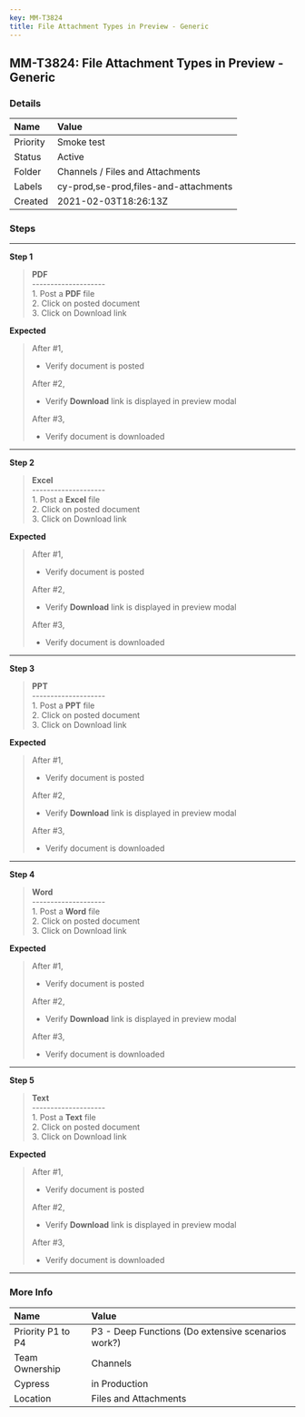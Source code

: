 ```yaml
---
key: MM-T3824
title: File Attachment Types in Preview - Generic
---
```


## MM-T3824: File Attachment Types in Preview - Generic

### Details

| Name     | Value                                 |
| :------- | :------------------------------------ |
| Priority | Smoke test                            |
| Status   | Active                                |
| Folder   | Channels / Files and Attachments      |
| Labels   | cy-prod,se-prod,files-and-attachments |
| Created  | 2021-02-03T18:26:13Z                  |

### Steps

<hr/>

**Step 1**

> <article><strong>PDF</strong><br>--------------------<br>1. Post a <strong>PDF</strong> file<br>2. Click on posted document<br>3. Click on Download link</article>

**Expected**

> <article>After #1,<ul><li>Verify document is posted</li></ul>After #2,<ul><li>Verify <strong>Download</strong> link is displayed in preview modal</li></ul>After #3,<ul><li>Verify document is downloaded</li></ul></article>

<hr/>

**Step 2**

> <article><strong>Excel</strong><br>--------------------<br>1. Post a <strong>Excel</strong> file<br>2. Click on posted document<br>3. Click on Download link</article>

**Expected**

> <article>After #1,<ul><li>Verify document is posted</li></ul>After #2,<ul><li>Verify <strong>Download</strong> link is displayed in preview modal</li></ul>After #3,<ul><li>Verify document is downloaded</li></ul></article>

<hr/>

**Step 3**

> <article><strong>PPT</strong><br>--------------------<br>1. Post a <strong>PPT</strong> file<br>2. Click on posted document<br>3. Click on Download link</article>

**Expected**

> <article>After #1,<ul><li>Verify document is posted</li></ul>After #2,<ul><li>Verify <strong>Download</strong> link is displayed in preview modal</li></ul>After #3,<ul><li>Verify document is downloaded</li></ul></article>

<hr/>

**Step 4**

> <article><strong>Word</strong><br>--------------------<br>1. Post a <strong>Word</strong> file<br>2. Click on posted document<br>3. Click on Download link</article>

**Expected**

> <article>After #1,<ul><li>Verify document is posted</li></ul>After #2,<ul><li>Verify <strong>Download</strong> link is displayed in preview modal</li></ul>After #3,<ul><li>Verify document is downloaded</li></ul></article>

<hr/>

**Step 5**

> <article><strong>Text</strong><br>--------------------<br>1. Post a <strong>Text</strong> file<br>2. Click on posted document<br>3. Click on Download link</article>

**Expected**

> <article>After #1,<ul><li>Verify document is posted</li></ul>After #2,<ul><li>Verify <strong>Download</strong> link is displayed in preview modal</li></ul>After #3,<ul><li>Verify document is downloaded</li></ul></article>

<hr/>

### More Info

| Name              | Value                                              |
| :---------------- | :------------------------------------------------- |
| Priority P1 to P4 | P3 - Deep Functions (Do extensive scenarios work?) |
| Team Ownership    | Channels                                           |
| Cypress           | in Production                                      |
| Location          | Files and Attachments                              |
